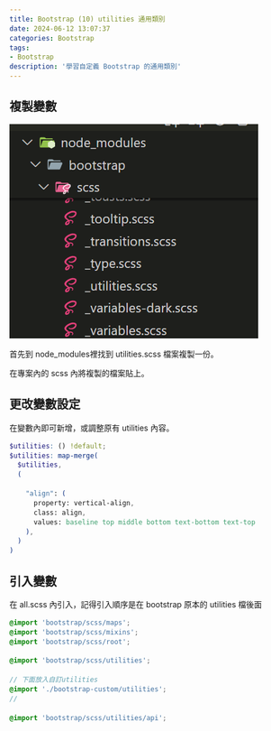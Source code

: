 ```yaml
---
title: Bootstrap (10) utilities 通用類別
date: 2024-06-12 13:07:37
categories: Bootstrap
tags: 
- Bootstrap
description: '學習自定義 Bootstrap 的通用類別'
---
```



## 複製變數

![](../images/bootstrap/bootstrap-col-8.png)

首先到 node_modules裡找到 utilities.scss 檔案複製一份。

在專案內的 scss 內將複製的檔案貼上。

## 更改變數設定

在變數內即可新增，或調整原有 utilities 內容。

``` scss
$utilities: () !default;
$utilities: map-merge(
  $utilities,
  (
    
    "align": (
      property: vertical-align,
      class: align,
      values: baseline top middle bottom text-bottom text-top
    ),
  )
)
```
## 引入變數

在 all.scss 內引入，記得引入順序是在 bootstrap 原本的 utilities 檔後面

``` scss
@import 'bootstrap/scss/maps';
@import 'bootstrap/scss/mixins';
@import 'bootstrap/scss/root';

@import 'bootstrap/scss/utilities';

// 下面放入自訂utilities
@import './bootstrap-custom/utilities';
//

@import 'bootstrap/scss/utilities/api';
```

